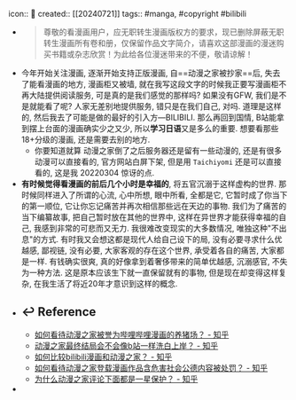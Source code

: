 icon:: 📝
created:: [[20240721]]
tags:: #manga, #copyright #bilibili

- > 尊敬的看漫画用户，应无职转生漫画版权方的要求，现已删除屏蔽无职转生漫画所有卷和册，仅保留作品文字简介，请喜欢这部漫画的漫迷购买书籍或杂志欣赏！为此给各位漫迷带来的不便，敬请谅解！
- 今年开始关注漫画, 逐渐开始支持正版漫画, 自==动漫之家被抄家==后, 失去了能看漫画的地方, 漫画柜又被墙, 就在我写这段文字的时候我正要写漫画柜不再大陆提供阅读服务, 可是真的是我们感觉的那样吗? 如果没有GFW, 我们是不是就能看了呢? 人家无差别地提供服务, 错只是在我们自己, 对吗. 道理是这样的, 然后我去了可能是做的最好的引入方—BILIBILI. 那么再回到国情, B站能拿到摆上台面的漫画确实少之又少, 所以**学习日语**又是多么的重要. 想要看那些18+分级的漫画, 还是需要去别的地方.
  - 你要知道就算 动漫之家倒了之后服务器还是留有一些动漫的, 还是有很多动漫可以直接看的, 官方网站白屏下架, 但是用 `Taichiyomi` 还是可以直接看的, 这是我 20220304 惊讶的点.
- **有时候觉得看漫画的前后几个小时是幸福的**, 将五官沉溺于这样虚构的世界. 那时候同样进入了所谓的心流, 心中所想, 眼中所看, 全都是它, 它暂时成了你当下的第一顺位, 它让你忘记痛苦并再次相信那些远在天边的事物. 我们为了痛苦的当下编纂故事, 把自己暂时放在其他的世界中, 这样在异世界才能获得幸福的自己, 我感到非常的可悲而又无力. 我很难改变现实的大多数情况, 唯独这种"不出息"的方式. 有时我又会想这都是现代人给自己设下的局, 没有必要寻求什么优越感, 鄙视链, 没有必要, 大家客观的存在这个世界, 承受着各自的痛苦, 大家都是一样. 有钱确实很爽, 真的好像拿到着奢侈带来的简单优越感, 沉溺感官, 不失为一种方法. 这是原本应该生下就一直保留就有的事物, 但是现在却变得这样复杂, 在我生活了将近20年才意识到这样的概念.
- ## ↩ Reference
  - [如何看待动漫之家被誉为哔哩哔哩漫画的养猪场？ - 知乎](https://www.zhihu.com/question/387851624)
  - [动漫之家最终结局会不会像b站一样洗白上岸？ - 知乎](https://www.zhihu.com/question/280272021)
  - [如何比较bilibili漫画和动漫之家？ - 知乎](https://www.zhihu.com/question/329958030)
  - [如何看待动漫之家登载漫画作品含危害社会公德内容被处罚？ - 知乎](https://www.zhihu.com/question/429904512)
  - [为什么动漫之家评论下面都是一星保护？ - 知乎](https://www.zhihu.com/question/374612672)
-